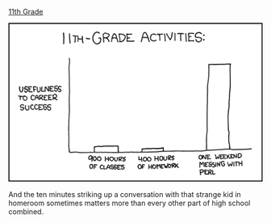 [11th Grade](https://xkcd.com/519)

![11th Grade](./random_comic.png)

And the ten minutes striking up a conversation with that strange kid in homeroom sometimes matters more than every other part of high school combined.

